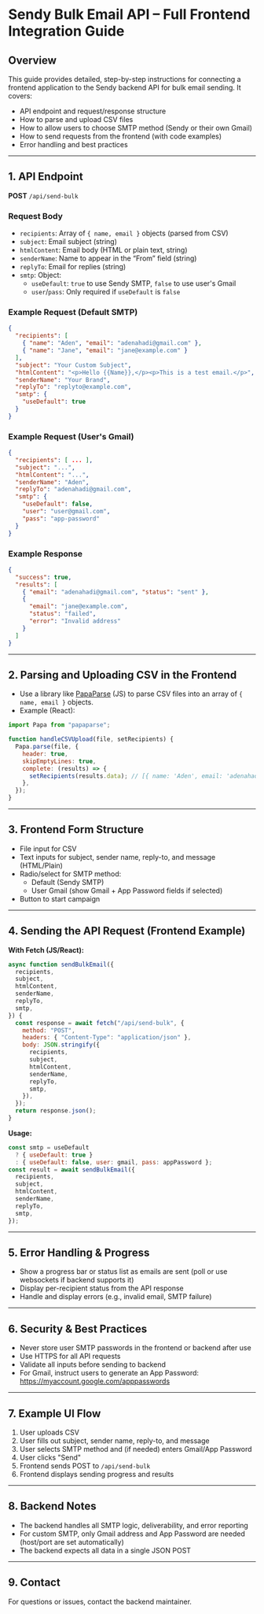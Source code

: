 # Sendy Bulk Email API – Full Frontend Integration Guide

## Overview

This guide provides detailed, step-by-step instructions for connecting a frontend application to the Sendy backend API for bulk email sending. It covers:

- API endpoint and request/response structure
- How to parse and upload CSV files
- How to allow users to choose SMTP method (Sendy or their own Gmail)
- How to send requests from the frontend (with code examples)
- Error handling and best practices

---

## 1. API Endpoint

**POST** `/api/send-bulk`

### Request Body

- `recipients`: Array of `{ name, email }` objects (parsed from CSV)
- `subject`: Email subject (string)
- `htmlContent`: Email body (HTML or plain text, string)
- `senderName`: Name to appear in the “From” field (string)
- `replyTo`: Email for replies (string)
- `smtp`: Object:
  - `useDefault`: `true` to use Sendy SMTP, `false` to use user's Gmail
  - `user`/`pass`: Only required if `useDefault` is `false`

### Example Request (Default SMTP)

```json
{
  "recipients": [
    { "name": "Aden", "email": "adenahadi@gmail.com" },
    { "name": "Jane", "email": "jane@example.com" }
  ],
  "subject": "Your Custom Subject",
  "htmlContent": "<p>Hello {{Name}},</p><p>This is a test email.</p>",
  "senderName": "Your Brand",
  "replyTo": "replyto@example.com",
  "smtp": {
    "useDefault": true
  }
}
```

### Example Request (User's Gmail)

```json
{
  "recipients": [ ... ],
  "subject": "...",
  "htmlContent": "...",
  "senderName": "Aden",
  "replyTo": "adenahadi@gmail.com",
  "smtp": {
    "useDefault": false,
    "user": "user@gmail.com",
    "pass": "app-password"
  }
}
```

### Example Response

```json
{
  "success": true,
  "results": [
    { "email": "adenahadi@gmail.com", "status": "sent" },
    {
      "email": "jane@example.com",
      "status": "failed",
      "error": "Invalid address"
    }
  ]
}
```

---

## 2. Parsing and Uploading CSV in the Frontend

- Use a library like [PapaParse](https://www.papaparse.com/) (JS) to parse CSV files into an array of `{ name, email }` objects.
- Example (React):

```js
import Papa from "papaparse";

function handleCSVUpload(file, setRecipients) {
  Papa.parse(file, {
    header: true,
    skipEmptyLines: true,
    complete: (results) => {
      setRecipients(results.data); // [{ name: 'Aden', email: 'adenahadi@gmail.com' }, ...]
    },
  });
}
```

---

## 3. Frontend Form Structure

- File input for CSV
- Text inputs for subject, sender name, reply-to, and message (HTML/Plain)
- Radio/select for SMTP method:
  - Default (Sendy SMTP)
  - User Gmail (show Gmail + App Password fields if selected)
- Button to start campaign

---

## 4. Sending the API Request (Frontend Example)

**With Fetch (JS/React):**

```js
async function sendBulkEmail({
  recipients,
  subject,
  htmlContent,
  senderName,
  replyTo,
  smtp,
}) {
  const response = await fetch("/api/send-bulk", {
    method: "POST",
    headers: { "Content-Type": "application/json" },
    body: JSON.stringify({
      recipients,
      subject,
      htmlContent,
      senderName,
      replyTo,
      smtp,
    }),
  });
  return response.json();
}
```

**Usage:**

```js
const smtp = useDefault
  ? { useDefault: true }
  : { useDefault: false, user: gmail, pass: appPassword };
const result = await sendBulkEmail({
  recipients,
  subject,
  htmlContent,
  senderName,
  replyTo,
  smtp,
});
```

---

## 5. Error Handling & Progress

- Show a progress bar or status list as emails are sent (poll or use websockets if backend supports it)
- Display per-recipient status from the API response
- Handle and display errors (e.g., invalid email, SMTP failure)

---

## 6. Security & Best Practices

- Never store user SMTP passwords in the frontend or backend after use
- Use HTTPS for all API requests
- Validate all inputs before sending to backend
- For Gmail, instruct users to generate an App Password: https://myaccount.google.com/apppasswords

---

## 7. Example UI Flow

1. User uploads CSV
2. User fills out subject, sender name, reply-to, and message
3. User selects SMTP method and (if needed) enters Gmail/App Password
4. User clicks "Send"
5. Frontend sends POST to `/api/send-bulk`
6. Frontend displays sending progress and results

---

## 8. Backend Notes

- The backend handles all SMTP logic, deliverability, and error reporting
- For custom SMTP, only Gmail address and App Password are needed (host/port are set automatically)
- The backend expects all data in a single JSON POST

---

## 9. Contact

For questions or issues, contact the backend maintainer.
